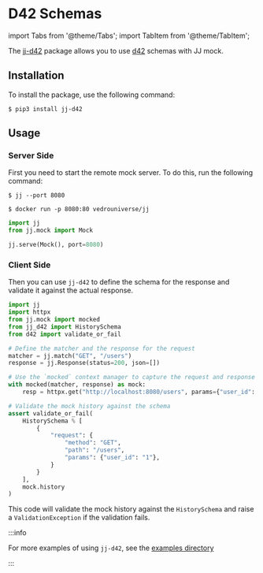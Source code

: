 # D42 Schemas

import Tabs from '@theme/Tabs';
import TabItem from '@theme/TabItem';

The [jj-d42](https://pypi.org/project/jj-d42/) package allows you to use [d42](https://d42.sh) schemas with JJ mock.

## Installation

To install the package, use the following command:

```shell
$ pip3 install jj-d42
```

## Usage

### Server Side

First you need to start the remote mock server. To do this, run the following command:

<Tabs>
  <TabItem value="CLI">

```shell
$ jj --port 8080
```

  </TabItem>
    <TabItem value="Docker">

```shell
$ docker run -p 8080:80 vedrouniverse/jj
```

  </TabItem>
  <TabItem value="Python">

```python
import jj
from jj.mock import Mock

jj.serve(Mock(), port=8080)
```

  </TabItem>
</Tabs>

### Client Side

Then you can use `jj-d42` to define the schema for the response and validate it against the actual response.

```python
import jj
import httpx
from jj.mock import mocked
from jj_d42 import HistorySchema
from d42 import validate_or_fail

# Define the matcher and the response for the request
matcher = jj.match("GET", "/users")
response = jj.Response(status=200, json=[])

# Use the `mocked` context manager to capture the request and response data
with mocked(matcher, response) as mock:
    resp = httpx.get("http://localhost:8080/users", params={"user_id": 1})

# Validate the mock history against the schema
assert validate_or_fail(
    HistorySchema % [
        {
            "request": {
                "method": "GET",
                "path": "/users",
                "params": {"user_id": "1"},
            }
        }
    ],
    mock.history
)
```

This code will validate the mock history against the `HistorySchema` and raise a `ValidationException` if the validation fails.

:::info

For more examples of using `jj-d42`, see the [examples directory](https://github.com/jj-mock/jj-d42/tree/master/examples)

:::
